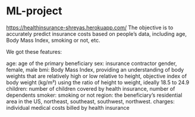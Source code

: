 # ML-project
https://healthinsurance-shreyas.herokuapp.com/
The objective is to accurately predict insurance costs based on people’s data, including age, Body Mass Index, smoking or not, etc.

We got these features:

age: age of the primary beneficiary
sex: insurance contractor gender, female, male
bmi: Body Mass Index, providing an understanding of body weights that are relatively high or low relative to height, objective index of body weight (kg/m²) using the ratio of height to weight, ideally 18.5 to 24.9
children: number of children covered by health insurance, number of dependents
smoker: smoking or not
region: the beneficiary’s residential area in the US, northeast, southeast, southwest, northwest.
charges: individual medical costs billed by health insurance
